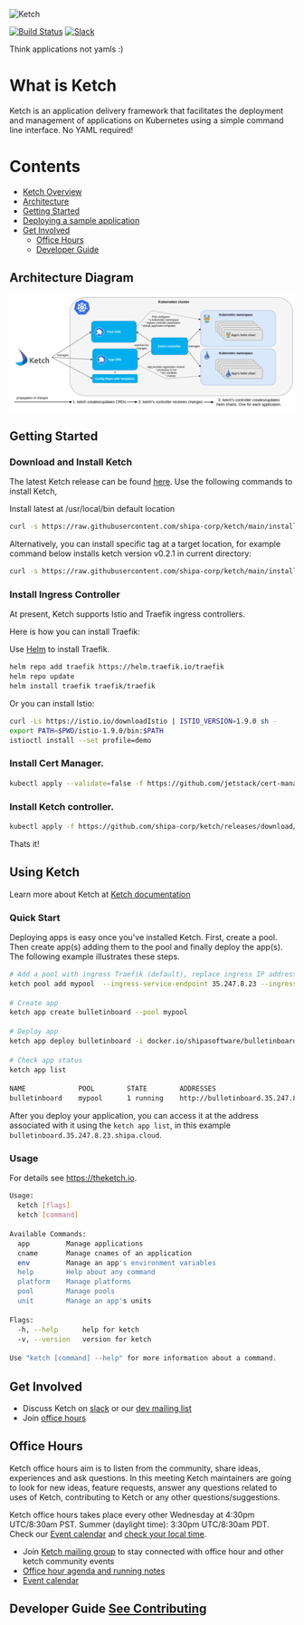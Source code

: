 ![Ketch](https://i.imgur.com/TVe46Dm.png)


[![Build Status](https://travis-ci.com/shipa-corp/ketch.svg?token=qcHta8a4Eyd9eGNDTuSN&branch=main)](https://travis-ci.com/shipa-corp/ketch) 
[![Slack](https://img.shields.io/badge/chat-on%20slack-6A5DAB)](https://shipa-io.slack.com/archives/C01E4FMEY9K)

Think applications not yamls :)

# What is Ketch
Ketch is an application delivery framework that facilitates the deployment and management of applications on Kubernetes using a simple command line interface. No YAML required!

# Contents
* [Ketch Overview](https://learn.theketch.io/docs/overview)
* [Architecture](https://learn.theketch.io/docs/architecture)
* [Getting Started](#getting-started)
* [Deploying a sample application](https://learn.theketch.io/docs/getting-started#deploying-an-application)  
* [Get Involved](#get-involved)
  * [Office Hours](#office-hours)
  * [Developer Guide](./CONTRIBUTING.md)

## Architecture Diagram 
![Architecture](./img/ketch-architecture.png)

## Getting Started

### Download and Install Ketch 
The latest Ketch release can be found [here](https://github.com/shipa-corp/ketch/releases). Use the following commands
to install Ketch, 

Install latest at /usr/local/bin default location

```bash
curl -s https://raw.githubusercontent.com/shipa-corp/ketch/main/install.sh | bash
```

Alternatively, you can install specific tag at a target location, for example command below installs ketch version v0.2.1 in current directory:

```bash
curl -s https://raw.githubusercontent.com/shipa-corp/ketch/main/install.sh | INSTALL_DIR=. TAG=v0.2.1  bash
```



### Install Ingress Controller

At present, Ketch supports Istio and Traefik ingress controllers.

Here is how you can install Traefik:

Use [Helm](https://helm.sh/docs/intro/install/) to install Traefik. 

```bash 
helm repo add traefik https://helm.traefik.io/traefik
helm repo update
helm install traefik traefik/traefik
```

Or you can install Istio:

```bash
curl -Ls https://istio.io/downloadIstio | ISTIO_VERSION=1.9.0 sh -
export PATH=$PWD/istio-1.9.0/bin:$PATH
istioctl install --set profile=demo 
```

### Install Cert Manager.
```bash
kubectl apply --validate=false -f https://github.com/jetstack/cert-manager/releases/download/v1.0.3/cert-manager.yaml
```
### Install Ketch controller.
```bash
kubectl apply -f https://github.com/shipa-corp/ketch/releases/download/v0.2.1/ketch-controller.yaml
```

Thats it!

## Using Ketch 

Learn more about Ketch at [Ketch documentation](https://learn.theketch.io/docs)

### Quick Start
Deploying apps is easy once you've installed Ketch.  First, create a pool. Then create app(s) adding them to the pool and finally 
deploy the app(s).  The following example illustrates these steps. 

```bash
# Add a pool with ingress Traefik (default), replace ingress IP address by your ingress IP address
ketch pool add mypool  --ingress-service-endpoint 35.247.8.23 --ingress-type traefik

# Create app
ketch app create bulletinboard --pool mypool       

# Deploy app
ketch app deploy bulletinboard -i docker.io/shipasoftware/bulletinboard:1.0 

# Check app status
ketch app list 

NAME             POOL        STATE        ADDRESSES                                      PLATFORM    DESCRIPTION
bulletinboard    mypool      1 running    http://bulletinboard.35.247.8.23.shipa.cloud
```
After you deploy your application, you can access it at the address associated with it using the `ketch app list`, in 
this example `bulletinboard.35.247.8.23.shipa.cloud`. 

### Usage 
For details see https://theketch.io.

```bash
Usage:
  ketch [flags]
  ketch [command]

Available Commands:
  app         Manage applications
  cname       Manage cnames of an application
  env         Manage an app's environment variables
  help        Help about any command
  platform    Manage platforms
  pool        Manage pools
  unit        Manage an app's units

Flags:
  -h, --help      help for ketch
  -v, --version   version for ketch

Use "ketch [command] --help" for more information about a command.
```

## Get Involved

* Discuss Ketch on [slack](https://join.slack.com/t/shipaco/shared_invite/zt-mqy8plp1-DxFKP102VJtUn5q9tzom9Q) or our [dev mailing list](https://groups.google.com/g/ketch-dev)
* Join [office hours](#office-hours) 

## Office Hours
Ketch office hours aim is to listen from the community, share ideas, experiences and ask questions. In this meeting Ketch maintainers are going to look for new ideas, feature requests, answer any questions related to uses of Ketch, contributing to Ketch or any other questions/suggestions.

Ketch office hours takes place every other Wednesday at 4:30pm UTC/8:30am PST. Summer (daylight time): 3:30pm UTC/8:30am PDT. Check our [Event calendar](https://calendar.google.com/calendar/embed?src=48oaii5hknjo6vbrhq8lgqg0c8%40group.calendar.google.com&ctz=America%2FLos_Angeles) and [check your local time](https://www.thetimezoneconverter.com/?t=16:30&tz=UTC).

* Join [Ketch mailing group](https://groups.google.com/g/ketch-dev) to stay connected with office hour and other ketch community events
* [Office hour agenda and running notes](https://docs.google.com/document/d/1E5SJx5pTe2ZsEY60A5FFThv931Euw2Pmr-MvoBU510s/edit#)
* [Event calendar](https://calendar.google.com/calendar/embed?src=48oaii5hknjo6vbrhq8lgqg0c8%40group.calendar.google.com&ctz=America%2FLos_Angeles)


## Developer Guide [See Contributing](./CONTRIBUTING.md)

